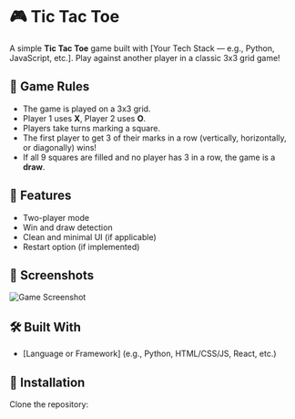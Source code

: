 # 🎮 Tic Tac Toe

A simple **Tic Tac Toe** game built with [Your Tech Stack — e.g., Python, JavaScript, etc.]. Play against another player in a classic 3x3 grid game!

## 🧠 Game Rules

- The game is played on a 3x3 grid.
- Player 1 uses **X**, Player 2 uses **O**.
- Players take turns marking a square.
- The first player to get 3 of their marks in a row (vertically, horizontally, or diagonally) wins!
- If all 9 squares are filled and no player has 3 in a row, the game is a **draw**.

## 🚀 Features

- Two-player mode
- Win and draw detection
- Clean and minimal UI (if applicable)
- Restart option (if implemented)

## 📸 Screenshots

![Game Screenshot](screenshot.png)

## 🛠️ Built With

- [Language or Framework] (e.g., Python, HTML/CSS/JS, React, etc.)

## 📁 Installation

Clone the repository:

```bash
